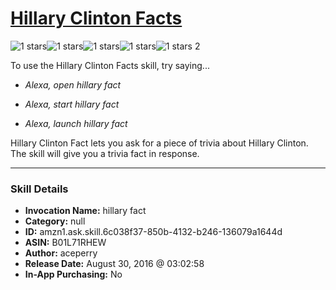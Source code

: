 # [Hillary Clinton Facts](http://alexa.amazon.com/#skills/amzn1.ask.skill.6c038f37-850b-4132-b246-136079a1644d)
![1 stars](../../images/ic_star_black_18dp_1x.png)![1 stars](../../images/ic_star_border_black_18dp_1x.png)![1 stars](../../images/ic_star_border_black_18dp_1x.png)![1 stars](../../images/ic_star_border_black_18dp_1x.png)![1 stars](../../images/ic_star_border_black_18dp_1x.png) 2

To use the Hillary Clinton Facts skill, try saying...

* *Alexa, open hillary fact*

* *Alexa, start hillary fact*

* *Alexa, launch hillary fact*

Hillary Clinton Fact lets you ask for a piece of trivia about Hillary Clinton.  The skill will give you a trivia fact in response.

***

### Skill Details

* **Invocation Name:** hillary fact
* **Category:** null
* **ID:** amzn1.ask.skill.6c038f37-850b-4132-b246-136079a1644d
* **ASIN:** B01L71RHEW
* **Author:** aceperry
* **Release Date:** August 30, 2016 @ 03:02:58
* **In-App Purchasing:** No
